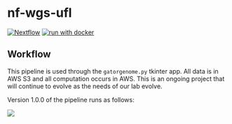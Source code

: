 # nf-wgs-ufl

[![Nextflow](https://img.shields.io/badge/nextflow%20DSL2-%E2%89%A521.10.6-23aa62.svg?labelColor=000000)](https://www.nextflow.io/)
[![run with docker](https://img.shields.io/badge/run%20with-docker-0db7ed?labelColor=000000&logo=docker)](https://www.docker.com/)

## Workflow

This pipeline is used through the `gatorgenome.py` tkinter app. All data is in
AWS S3 and all computation occurs in AWS. This is an ongoing project that will
continue to evolve as the needs of our lab evolve.

Version 1.0.0 of the pipeline runs as follows:

![](docs/images/v1_pipeline.drawio.png)
